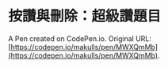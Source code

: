 # 按讚與刪除：超級讚題目

A Pen created on CodePen.io. Original URL: [https://codepen.io/makulls/pen/MWXQmMb](https://codepen.io/makulls/pen/MWXQmMb).

